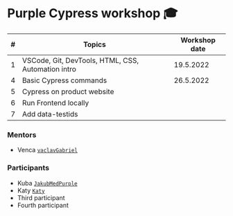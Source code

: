 # Purple Cypress workshop 🎓

| #  | Topics                                             | Workshop date |
|----|----------------------------------------------------|--------------|
| 1  | VSCode, Git, DevTools, HTML, CSS, Automation intro | 19.5.2022    |
| 4  | Basic Cypress commands                             | 26.5.2022    |
| 5  | Cypress on product website                         |      |
| 6  | Run Frontend locally                               |      |
| 7  | Add data-testids                                   |      |

### Mentors

* Venca [`vaclavGabriel`](https://github.com/vaclavGabriel/)

### Participants

* Kuba [`JakubMedPurple`](https://github.com/JakubMedPurple)
* Katy [`Katy`](https://github.com/kzubnarova)
* Third participant
* Fourth participant
